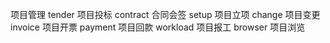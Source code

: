 项目管理
tender 项目投标
contract 合同会签
setup 项目立项
change 项目变更
invoice 项目开票
payment 项目回款
workload 项目报工
browser 项目浏览